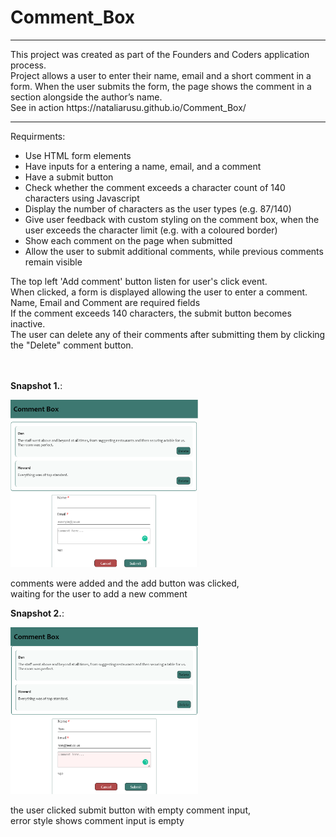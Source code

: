 # Comment_Box

<hr>
This project was created as part of the Founders and Coders application process.<br>
Project allows a user to enter their name, email and a short comment in a form. When the user submits the form, the page shows the comment in a section alongside the author’s name.<br>
See in action https://nataliarusu.github.io/Comment_Box/
<hr>
Requirments:

- Use HTML form elements
- Have inputs for a entering a name, email, and a comment
- Have a submit button
- Check whether the comment exceeds a character count of 140 characters using Javascript
- Display the number of characters as the user types (e.g. 87/140)
- Give user feedback with custom styling on the comment box, when the user exceeds the character limit (e.g. with a coloured border)
- Show each comment on the page when submitted
- Allow the user to submit additional comments, while previous comments remain visible

The top left 'Add comment' button listen for user's click event.<br>
When clicked, a form is displayed allowing the user to enter a comment.<br>
Name, Email and Comment are required fields<br>
If the comment exceeds 140 characters, the submit button becomes inactive.<br>
The user can delete any of their comments after submitting them by clicking the "Delete" comment button.
<br><br><br>
<div>
  <p><b>Snapshot 1.</b>:</p>
  <img src='./imgs/1.png' alt='comments added snapshot' width='300px'></img>
  <p>comments were added and the add button was clicked, </br>waiting for the user to add a new comment</p>
</div>

<div>
  <p><b>Snapshot 2.</b>:</p>
  <img src='./imgs/2.png' alt='snapshot displays user clicked the submit button with empty comment input' width='300px'></img>
  <p>the user clicked submit button with empty comment input, </br>error style shows comment input is empty</p>
</div>
</div>
